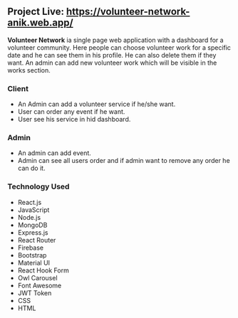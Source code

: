 ## Project Live: https://volunteer-network-anik.web.app/

<strong>Volunteer Network</strong> ia single page web application with a dashboard for a volunteer community. Here people can choose volunteer work for a specific date and he can see them in his profile. He can also delete them if they want. An admin can add new volunteer work which will be visible in the works section.


### Client 
- An Admin can add a volunteer service if he/she want.
- User can order any event if he want.
- User see his service in hid dashboard.

### Admin
- An admin can add event.
- Admin can see all users order and if admin want to remove any order he can do it.

### Technology Used
- React.js
- JavaScript
- Node.js
- MongoDB
- Express.js
- React Router
- Firebase
- Bootstrap
- Material UI
- React Hook Form
- Owl Carousel
- Font Awesome
- JWT Token
- CSS
- HTML
